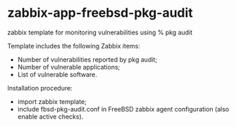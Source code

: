# zabbix-app-freebsd-pkg-audit
zabbix template for monitoring vulnerabilities using % pkg audit

Template includes the following Zabbix items:
- Number of vulnerabilities reported by pkg audit;
- Number of vulnerable applications;
- List of vulnerable software.

Installation procedure:
- import zabbix template;
- include fbsd-pkg-audit.conf in FreeBSD zabbix agent configuration (also enable active checks).
